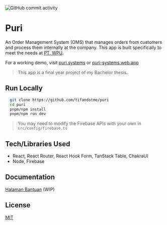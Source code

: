 ![GitHub commit activity](https://img.shields.io/github/commit-activity/m/tifandotme/puri)

# Puri

An Order Management System (OMS) that manages orders from customers and process them internally at the company. This app is built specifically to meet the needs at [PT. WPU](http://ptwpu.com).

For a working demo, visit [puri.systems](https://puri.systems) or [puri-systems.web.app](https://puri-systems.web.app)

> This app is a final year project of my Bachelor thesis.

## Run Locally

```bash
  git clone https://github.com/tifandotme/puri
  cd puri
  pnpm/npm install
  pnpm/npm run dev
```

> You may need to modify the Firebase APIs with your own in `src/config/firebase.ts`

## Tech/Libraries Used

- React, React Router, React Hook Form, TanStack Table, ChakraUI
- Node, Firebase

## Documentation

[Halaman Bantuan](https://puri.systems/help) (WIP)

## License

[MIT](https://choosealicense.com/licenses/mit/)

